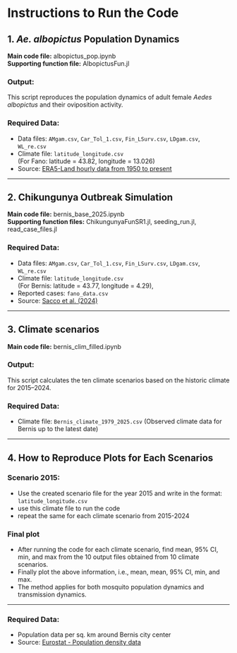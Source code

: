 # Instructions to Run the Code

## 1. *Ae. albopictus* Population Dynamics

**Main code file:** albopictus_pop.ipynb  
**Supporting function file:** AlbopictusFun.jl  

### Output:  
This script reproduces the population dynamics of adult female *Aedes albopictus* and their oviposition activity.  

### Required Data:  
- Data files: `AMgam.csv`, `Car_Tol_1.csv`, `Fin_LSurv.csv`, `LDgam.csv`, `WL_re.csv`  
- Climate file: `latitude_longitude.csv`  
  (For Fano: latitude = 43.82, longitude = 13.026)
- Source: [ERA5-Land hourly data from 1950 to present](https://cds.climate.copernicus.eu/datasets/reanalysis-era5-land?tab=overview)   

---

## 2. Chikungunya Outbreak Simulation

**Main code file:** bernis_base_2025.ipynb  
**Supporting function files:** ChikungunyaFunSR1.jl, seeding_run.jl, read_case_files.jl 

### Required Data:  
- Data files: `AMgam.csv`, `Car_Tol_1.csv`, `Fin_LSurv.csv`, `LDgam.csv`, `WL_re.csv`  
- Climate file: `latitude_longitude.csv`  
  (For Bernis: latitude = 43.77, longitude = 4.29), 
- Reported cases: `fano_data.csv`
- Source: [Sacco et al. (2024)](https://doi.org/10.2807/1560-7917.ES.2024.29.47.2400713)  

---

## 3. Climate scenarios

**Main code file:** bernis_clim_filled.ipynb  

### Output:  
This script calculates the ten climate scenarios based on the historic climate for 2015–2024.  

### Required Data:  
- Climate file: `Bernis_climate_1979_2025.csv` (Observed climate data for Bernis up to the latest date)  

---

## 4. How to Reproduce Plots for Each Scenarios

### Scenario 2015:  
- Use the created scenario file for the year 2015 and write in the format: `latitude_longitude.csv`  
- use this climate file to run the code
- repeat the same for each climate scenario from 2015-2024 

### Final plot  
- After running the code for each climate scenario, find mean, 95% CI, min, and max from the 10 output files obtained from 10 climate scenarios.  
- Finally plot the above information, i.e., mean, mean, 95% CI, min, and max.
- The method applies for both mosquito population dynamics and transmission dynamics.

---

### Required Data:  
- Population data per sq. km around Bernis city center  
- Source: [Eurostat - Population density data](https://ec.europa.eu/eurostat/statistics-explained/index.php?oldid=596753)  
